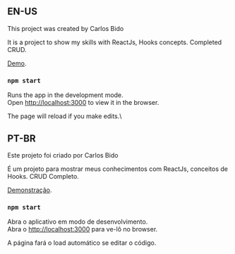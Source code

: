 ## EN-US
This project was created by Carlos Bido

It is a project to show my skills with ReactJs, Hooks concepts. Completed CRUD.

[Demo](https://wonderful-brown-277ea9.netlify.app).

### `npm start`

Runs the app in the development mode.\
Open [http://localhost:3000](http://localhost:3000) to view it in the browser.

The page will reload if you make edits.\


## PT-BR

Este projeto foi criado por Carlos Bido

É um projeto para mostrar meus conhecimentos com ReactJs, conceitos de Hooks. CRUD Completo.

[Demonstração](https://wonderful-brown-277ea9.netlify.app).

### `npm start`

Abra o aplicativo em modo de desenvolvimento.\
Abra o [http://localhost:3000](http://localhost:3000) para ve-lô no browser.

A página fará o load automático se editar o código.